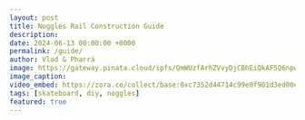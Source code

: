 ```yaml
---
layout: post
title: Noggles Rail Construction Guide
description:
date: 2024-06-13 00:00:00 +0000
permalink: /guide/
author: Vlad & Pharrá
image: https://gateway.pinata.cloud/ipfs/QmWUzfArhZVvyDjCBhEiQkAF5Q6npwYhKS5eMXWq1akqco
image_caption:
video_embed: https://zora.co/collect/base:0xc7352d44714c99e0f901d3ed00e9bdb275f5412d?referrer=0x41CB654D1F47913ACAB158a8199191D160DAbe4A
tags: [skateboard, diy, noggles]
featured: true
---
```


